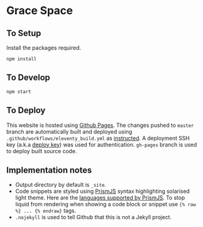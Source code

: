 # Grace Space

## To Setup

Install the packages required.

```shell
npm install
```

## To Develop

```shell
npm start
```

## To Deploy

This website is hosted using [Github Pages](https://pages.github.com/). The changes pushed to `master` branch are automatically built and deployed using `.github/workflows/eleventy_build.yml` as [instructed](https://www.linkedin.com/pulse/eleventy-github-pages-lea-tortay/). A deployment SSH key (a.k.a [deploy key](https://github.com/marketplace/actions/github-pages-action#%EF%B8%8F-create-ssh-deploy-key)) was used for authentication. `gh-pages` branch is used to deploy built source code.

## Implementation notes

- Output directory by default is `_site`.
- Code snippets are styled using [PrismJS](https://prismjs.com/) syntax highlighting solarised light theme. Here are the [languages supported by PrismJS](https://prismjs.com/#supported-languages). To stop liquid from rendering when showing a code block or snippet use `{% raw %} ... {% endraw}` tags.
- `.nojekyll` is used to tell Github that this is not a Jekyll project.
